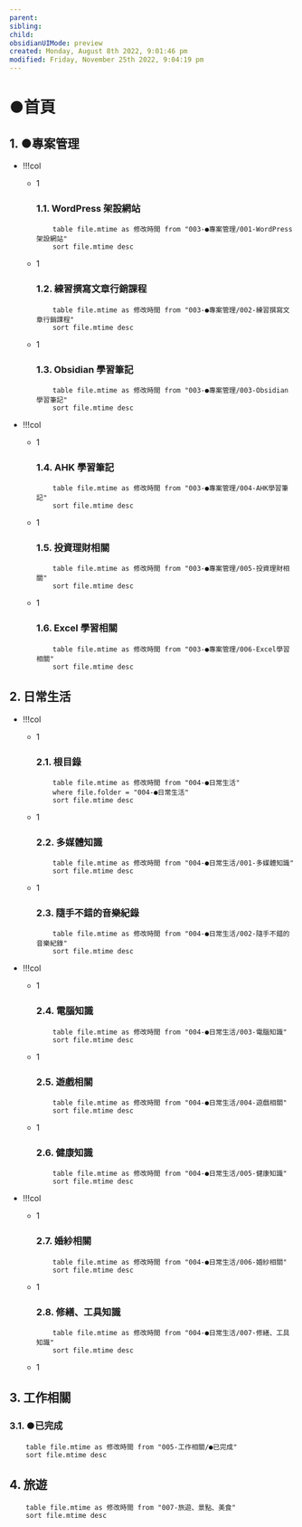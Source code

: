 ```yaml
---
parent: 
sibling: 
child: 
obsidianUIMode: preview
created: Monday, August 8th 2022, 9:01:46 pm
modified: Friday, November 25th 2022, 9:04:19 pm
---
```

# ●首頁
## 1. ●專案管理

- !!!col
	- 1
		### 1.1. WordPress 架設網站
		```dataview
			table file.mtime as 修改時間 from "003-●專案管理/001-WordPress架設網站" 
			sort file.mtime desc
		```
	- 1
		 ### 1.2. 練習撰寫文章行銷課程
		```dataview
			table file.mtime as 修改時間 from "003-●專案管理/002-練習撰寫文章行銷課程" 
			sort file.mtime desc
		```
	- 1
		### 1.3. Obsidian 學習筆記
		```dataview
			table file.mtime as 修改時間 from "003-●專案管理/003-Obsidian學習筆記" 
			sort file.mtime desc
		```


- !!!col
	- 1
		### 1.4. AHK 學習筆記
		```dataview
			table file.mtime as 修改時間 from "003-●專案管理/004-AHK學習筆記" 
			sort file.mtime desc
		```
	- 1
		### 1.5. 投資理財相關
		```dataview
			table file.mtime as 修改時間 from "003-●專案管理/005-投資理財相關" 
			sort file.mtime desc
		```
	- 1
		### 1.6. Excel 學習相關
		```dataview
			table file.mtime as 修改時間 from "003-●專案管理/006-Excel學習相關" 
			sort file.mtime desc
		```


## 2. 日常生活





- !!!col
	- 1
		### 2.1. 根目錄
		```dataview
			table file.mtime as 修改時間 from "004-●日常生活" 
			where file.folder = "004-●日常生活"
			sort file.mtime desc
		```
	- 1
		### 2.2. 多媒體知識
		```dataview
			table file.mtime as 修改時間 from "004-●日常生活/001-多媒體知識" 
			sort file.mtime desc
		```
	- 1
		### 2.3. 隨手不錯的音樂紀錄
		```dataview
			table file.mtime as 修改時間 from "004-●日常生活/002-隨手不錯的音樂紀錄" 
			sort file.mtime desc
		```




- !!!col
	- 1
		### 2.4. 電腦知識
		```dataview
			table file.mtime as 修改時間 from "004-●日常生活/003-電腦知識" 
			sort file.mtime desc
		```
	- 1
		### 2.5. 遊戲相關
		```dataview
			table file.mtime as 修改時間 from "004-●日常生活/004-遊戲相關" 
			sort file.mtime desc
		```
	- 1
		### 2.6. 健康知識
		```dataview
			table file.mtime as 修改時間 from "004-●日常生活/005-健康知識" 
			sort file.mtime desc
		```


- !!!col
	- 1
		### 2.7. 婚紗相關
		```dataview
			table file.mtime as 修改時間 from "004-●日常生活/006-婚紗相關" 
			sort file.mtime desc
		```
	- 1
		### 2.8. 修繕、工具知識
		```dataview
			table file.mtime as 修改時間 from "004-●日常生活/007-修繕、工具知識" 
			sort file.mtime desc
		```
	- 1

## 3. 工作相關
### 3.1. ●已完成
```dataview
	table file.mtime as 修改時間 from "005-工作相關/●已完成" 
	sort file.mtime desc
```

## 4. 旅遊
```dataview
	table file.mtime as 修改時間 from "007-旅遊、景點、美食" 
	sort file.mtime desc
```


